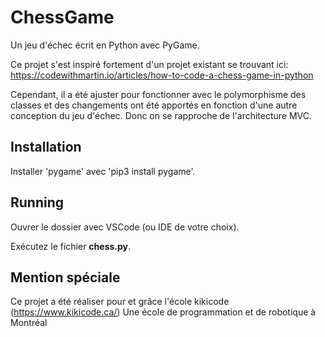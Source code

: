 # ChessGame
Un jeu d'échec écrit en Python avec PyGame.

Ce projet s'est inspiré fortement d'un projet existant se trouvant ici: https://codewithmartin.io/articles/how-to-code-a-chess-game-in-python

Cependant, il a été ajuster pour fonctionner avec le polymorphisme des classes et des changements ont été apportés en fonction d'une autre conception du jeu d'échec. Donc on se rapproche de l'architecture MVC.

## Installation

Installer 'pygame' avec 'pip3 install pygame'.

## Running
Ouvrer le dossier avec VSCode (ou IDE de votre choix).

Exécutez le fichier **chess.py**.

## Mention spéciale

Ce projet a été réaliser pour et grâce l'école kikicode (https://www.kikicode.ca/) Une école de programmation et de robotique à Montréal